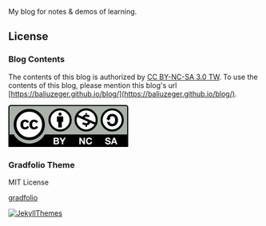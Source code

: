 My blog for notes & demos of learning.

## License
### Blog Contents
The contents of this blog is authorized by [CC BY-NC-SA 3.0 TW](https://creativecommons.org/licenses/by-nc-sa/3.0/tw/). To use the contents of this blog, please mention this blog's url [https://baliuzeger.github.io/blog/](https://baliuzeger.github.io/blog/).

![by-nc-sa](https://github.com/baliuzeger/blog/blob/master/assets/images/by-nc-sa.svg "by-nc-sa liscense")

### Gradfolio Theme
MIT License

[gradfolio](https://github.com/jitinnair1/gradfolio)

[![JekyllThemes](https://img.shields.io/badge/featured%20on-JekyllThemes-red.svg)](https://jekyll-themes.com)
